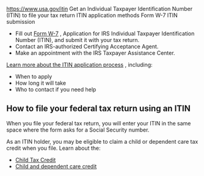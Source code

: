

https://www.usa.gov/itin
Get an Individual Taxpayer Identification Number (ITIN) to file your tax return
ITIN application methods
Form W-7 ITIN submission

* Fill out
  [Form W-7](https://www.irs.gov/forms-pubs/about-form-w-7)
  , Application for IRS Individual Taxpayer Identification Number (ITIN), and submit it with your tax return.
* Contact an IRS-authorized Certifying Acceptance Agent.
* Make an appointment with the IRS Taxpayer Assistance Center.

[Learn more about the ITIN application process](https://www.irs.gov/individuals/how-do-i-apply-for-an-itin)
, including:

* When to apply
* How long it will take
* Who to contact if you need help

**How to file your federal tax return using an ITIN**
-----------------------------------------------------

When you file your federal tax return, you will enter your ITIN in the same space where the form asks for a Social Security number.

As an ITIN holder, you may be eligible to claim a child or dependent care tax credit when you file. Learn about the:

* [Child Tax Credit](https://www.usa.gov/child-tax-credit)
* [Child and dependent care credit](https://www.usa.gov/child-dependent-care-credit)
